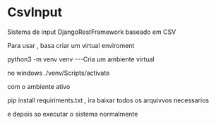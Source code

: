 # CsvInput
Sistema de input DjangoRestFramework baseado em CSV


Para usar , basa criar um virtual enviroment

python3 -m venv venv ---Cria um ambiente virtual 

no windows ./venv/Scripts/activate

com o ambiente ativo

pip install requiriments.txt , ira baixar todos os arquivvos necessarios

e depois so executar o sistema normalmente
